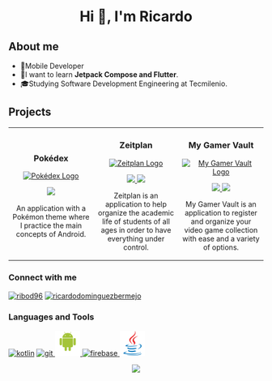 <h1 align="center">Hi 👋, I'm Ricardo</h1>

## About me
- 📲Mobile Developer
- 🌱I want to learn **Jetpack Compose and Flutter**.
- 🎓Studying Software Development Engineering at Tecmilenio.

## Projects
<table>
<tr>

<td width="33%">
<h3 align="center">Pokédex</h3>
<div align="center">
<a href="https://github.com/RicardoDB96/Zeitplan-School-Planner" target="_blank"><img src="https://corporate.pokemon.com/hero-pokeball-3430739968171e9fe85357e4739be704.png" width="240" alt="Pokédex Logo"></a>
<p>
<a href="https://github.com/RicardoDB96/Zeitplan-School-Planner" target="_blank">
<img src="https://img.shields.io/badge/Code-ffffff?style=for-the-badge&logo=github&logoColor=black">
</a>
</p>
<p>An application with a Pokémon theme where I practice the main concepts of Android.</p>
</div>                               
</td>

<td width="33%">
<h3 align="center">Zeitplan</h3>
<div align="center">
<a href="https://github.com/RicardoDB96/Zeitplan-School-Planner" target="_blank"><img src="https://play-lh.googleusercontent.com/ul6Ry-KsGLCPx_uxAoPzpaOCGgd5YIcSxLKbnHVEwlTEDM2c6GiGwAC70x0g9onJZeE=w240-h480-rw" width="240" alt="Zeitplan Logo"></a>
<p>
<a href="https://github.com/RicardoDB96/Zeitplan-School-Planner" target="_blank">
<img src="https://img.shields.io/badge/Code-3552DC?style=for-the-badge&logo=github&logoColor=white">
</a>
<a href="https://play.google.com/store/apps/details?id=com.domberdev.zeitplan" target="_blank">
<img src="https://img.shields.io/badge/Google Play-3552DC?style=for-the-badge&logo=googleplay&logoColor=white">
</a>
</p>
<p>Zeitplan is an application to help organize the academic life of students of all ages in order to have everything under control.</p>
</div>
                                                                                      
</td>

<td width="33%">
<h3 align="center">My Gamer Vault</h3>
<div align="center">                                       
<a href="https://github.com/RicardoDB96/My-Gamer-Vault" target="_blank"><img src="https://play-lh.googleusercontent.com/PduFeM2B5iIRBirsmgH2-bVuT5OAiL73NBKvplQ0TwKmKN3dtQ7Ci1dqyiuAeqdKAKU=w240-h480-rw" width="240" alt="My Gamer Vault Logo"></a>
<br>
<p>
<a href="https://github.com/RicardoDB96/My-Gamer-Vault" target="_blank">
<img src="https://img.shields.io/badge/Code-000?style=for-the-badge&logo=github&logoColor=white">
</a>
<a href="https://play.google.com/store/apps/details?id=com.domberdev.mygamervault" target="_blank">
<img src="https://img.shields.io/badge/Google Play-000?style=for-the-badge&logo=googleplay&logoColor=white">
</a>
</p>
</p>My Gamer Vault is an application to register and organize your video game collection with ease and a variety of options.</p>
</div>
</table>                                                                                 
</div>

### Connect with me

<a href="https://twitter.com/RIBOD96" target="blank"><img align="center" src="https://raw.githubusercontent.com/rahuldkjain/github-profile-readme-generator/master/src/images/icons/Social/twitter.svg" alt="ribod96" height="30" width="40" /></a>
<a href="https://www.linkedin.com/in/ricardo-dom%C3%ADnguez-bermejo/" target="blank"><img align="center" src="https://raw.githubusercontent.com/rahuldkjain/github-profile-readme-generator/master/src/images/icons/Social/linked-in-alt.svg" alt="ricardodominguezbermejo" height="30" width="40" /></a>


### Languages and Tools

<p align="left"> <a href="https://kotlinlang.org" target="_blank" rel="noreferrer"> <img src="https://www.vectorlogo.zone/logos/kotlinlang/kotlinlang-icon.svg" alt="kotlin" width="40" height="40"/></a> <a href="https://git-scm.com/" target="_blank"> <img src="https://www.vectorlogo.zone/logos/git-scm/git-scm-icon.svg" alt="git" width="40" height="40"/> <a href="https://developer.android.com" target="_blank" rel="noreferrer"> <img src="https://raw.githubusercontent.com/devicons/devicon/master/icons/android/android-original-wordmark.svg" alt="android" width="50" height="50"/><a href="https://firebase.google.com/" target="_blank" rel="noreferrer"> <img src="https://www.vectorlogo.zone/logos/firebase/firebase-icon.svg" alt="firebase" width="50" height="50"/><a href="https://www.java.com" target="_blank" rel="noreferrer"> <img src="https://raw.githubusercontent.com/devicons/devicon/master/icons/java/java-original.svg" alt="java" width="50" height="50"/><a href="https://kotlinlang.org" target="_blank" rel="noreferrer">

<p align="center">
<a href="https://github.com/RicardoDB96">
  <img height="180em" src="https://github-readme-stats-eight-theta.vercel.app/api/top-langs/?username=RicardoDB96&layout=compact&langs_count=8&theme=algolia"/>
</a>
</p>

